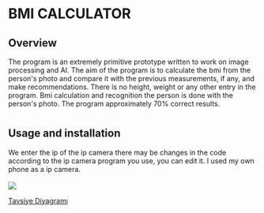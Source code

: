 # BMI CALCULATOR

## Overview

The program is an extremely primitive prototype written to work on image processing and AI. The aim of the program is to calculate the bmi from the person's photo and compare it with the previous measurements, if any, and make recommendations. There is no height, weight or any other entry in the program. Bmi calculation and recognition the person is done with the person's photo.
The program approximately 70% correct results.

# 

## Usage and installation

We enter the ip of the ip camera there may be changes in the code according to the ip camera program you use, you can edit it. I used my own phone as a ip camera.
<br></br>
<img src="https://github.com/meteahmetyakar/Bmi-Calculator-With-Image-Processing-And-Face-Recognition/blob/main/images/ip-camera-input.png" />

[Tavsiye Diyagramı](https://i.hizliresim.com/2w6gpx.png)
